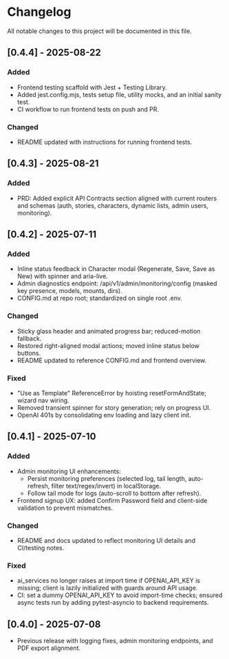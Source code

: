 # Changelog

All notable changes to this project will be documented in this file.

## [0.4.4] - 2025-08-22
### Added
- Frontend testing scaffold with Jest + Testing Library.
- Added jest.config.mjs, tests setup file, utility mocks, and an initial sanity test.
- CI workflow to run frontend tests on push and PR.

### Changed
- README updated with instructions for running frontend tests.

## [0.4.3] - 2025-08-21
### Added
- PRD: Added explicit API Contracts section aligned with current routers and schemas (auth, stories, characters, dynamic lists, admin users, monitoring).

## [0.4.2] - 2025-07-11
### Added
- Inline status feedback in Character modal (Regenerate, Save, Save as New) with spinner and aria-live.
- Admin diagnostics endpoint: /api/v1/admin/monitoring/config (masked key presence, models, mounts, dirs).
- CONFIG.md at repo root; standardized on single root .env.

### Changed
- Sticky glass header and animated progress bar; reduced-motion fallback.
- Restored right-aligned modal actions; moved inline status below buttons.
- README updated to reference CONFIG.md and frontend overview.

### Fixed
- "Use as Template" ReferenceError by hoisting resetFormAndState; wizard nav wiring.
- Removed transient spinner for story generation; rely on progress UI.
- OpenAI 401s by consolidating env loading and lazy client init.

## [0.4.1] - 2025-07-10
### Added
- Admin monitoring UI enhancements:
  - Persist monitoring preferences (selected log, tail length, auto-refresh, filter text/regex/invert) in localStorage.
  - Follow tail mode for logs (auto-scroll to bottom after refresh).
- Frontend signup UX: added Confirm Password field and client-side validation to prevent mismatches.

### Changed
- README and docs updated to reflect monitoring UI details and CI/testing notes.

### Fixed
- ai_services no longer raises at import time if OPENAI_API_KEY is missing; client is lazily initialized with guards around API usage.
- CI: set a dummy OPENAI_API_KEY to avoid import-time checks; ensured async tests run by adding pytest-asyncio to backend requirements.

## [0.4.0] - 2025-07-08
- Previous release with logging fixes, admin monitoring endpoints, and PDF export alignment.
